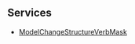 <!-- index -->
## Services
* [ModelChangeStructureVerbMask](ModelChangeStructureVerbMask/readme.md)
